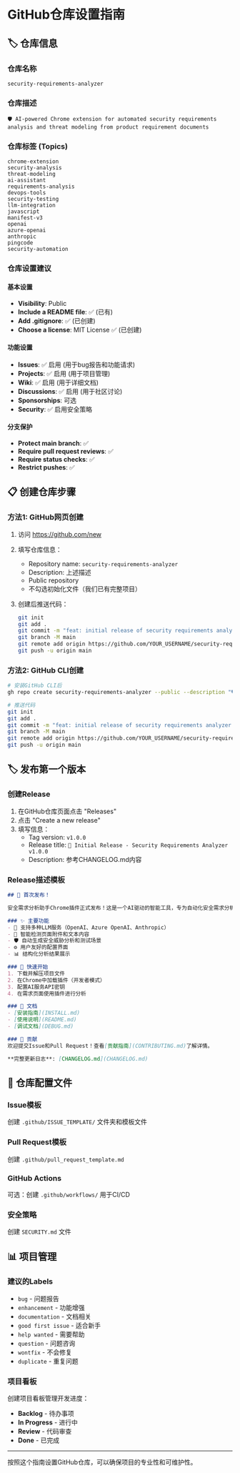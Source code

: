 # GitHub仓库设置指南

## 🏷️ 仓库信息

### 仓库名称
`security-requirements-analyzer`

### 仓库描述
```
🛡️ AI-powered Chrome extension for automated security requirements analysis and threat modeling from product requirement documents
```

### 仓库标签 (Topics)
```
chrome-extension
security-analysis
threat-modeling
ai-assistant
requirements-analysis
devops-tools
security-testing
llm-integration
javascript
manifest-v3
openai
azure-openai
anthropic
pingcode
security-automation
```

### 仓库设置建议

#### 基本设置
- **Visibility**: Public
- **Include a README file**: ✅ (已有)
- **Add .gitignore**: ✅ (已创建)
- **Choose a license**: MIT License ✅ (已创建)

#### 功能设置
- **Issues**: ✅ 启用 (用于bug报告和功能请求)
- **Projects**: ✅ 启用 (用于项目管理)
- **Wiki**: ✅ 启用 (用于详细文档)
- **Discussions**: ✅ 启用 (用于社区讨论)
- **Sponsorships**: 可选
- **Security**: ✅ 启用安全策略

#### 分支保护
- **Protect main branch**: ✅
- **Require pull request reviews**: ✅
- **Require status checks**: ✅
- **Restrict pushes**: ✅

## 📋 创建仓库步骤

### 方法1: GitHub网页创建
1. 访问 https://github.com/new
2. 填写仓库信息：
   - Repository name: `security-requirements-analyzer`
   - Description: 上述描述
   - Public repository
   - 不勾选初始化文件（我们已有完整项目）

3. 创建后推送代码：
   ```bash
   git init
   git add .
   git commit -m "feat: initial release of security requirements analyzer chrome extension"
   git branch -M main
   git remote add origin https://github.com/YOUR_USERNAME/security-requirements-analyzer.git
   git push -u origin main
   ```

### 方法2: GitHub CLI创建
```bash
# 安装GitHub CLI后
gh repo create security-requirements-analyzer --public --description "🛡️ AI-powered Chrome extension for automated security requirements analysis and threat modeling"

# 推送代码
git init
git add .
git commit -m "feat: initial release of security requirements analyzer chrome extension"
git branch -M main
git remote add origin https://github.com/YOUR_USERNAME/security-requirements-analyzer.git
git push -u origin main
```

## 🏷️ 发布第一个版本

### 创建Release
1. 在GitHub仓库页面点击 "Releases"
2. 点击 "Create a new release"
3. 填写信息：
   - Tag version: `v1.0.0`
   - Release title: `🎉 Initial Release - Security Requirements Analyzer v1.0.0`
   - Description: 参考CHANGELOG.md内容

### Release描述模板
```markdown
## 🎉 首次发布！

安全需求分析助手Chrome插件正式发布！这是一个AI驱动的智能工具，专为自动化安全需求分析和威胁建模而设计。

### ✨ 主要功能
- 🤖 支持多种LLM服务（OpenAI、Azure OpenAI、Anthropic）
- 📎 智能检测页面附件和文本内容
- 🛡️ 自动生成安全威胁分析和测试场景
- ⚙️ 用户友好的配置界面
- 📊 结构化分析结果展示

### 🚀 快速开始
1. 下载并解压项目文件
2. 在Chrome中加载插件（开发者模式）
3. 配置AI服务API密钥
4. 在需求页面使用插件进行分析

### 📖 文档
- [安装指南](INSTALL.md)
- [使用说明](README.md)
- [调试文档](DEBUG.md)

### 🤝 贡献
欢迎提交Issue和Pull Request！查看[贡献指南](CONTRIBUTING.md)了解详情。

**完整更新日志**: [CHANGELOG.md](CHANGELOG.md)
```

## 🔧 仓库配置文件

### Issue模板
创建 `.github/ISSUE_TEMPLATE/` 文件夹和模板文件

### Pull Request模板
创建 `.github/pull_request_template.md`

### GitHub Actions
可选：创建 `.github/workflows/` 用于CI/CD

### 安全策略
创建 `SECURITY.md` 文件

## 📊 项目管理

### 建议的Labels
- `bug` - 问题报告
- `enhancement` - 功能增强
- `documentation` - 文档相关
- `good first issue` - 适合新手
- `help wanted` - 需要帮助
- `question` - 问题咨询
- `wontfix` - 不会修复
- `duplicate` - 重复问题

### 项目看板
创建项目看板管理开发进度：
- **Backlog** - 待办事项
- **In Progress** - 进行中
- **Review** - 代码审查
- **Done** - 已完成

---

按照这个指南设置GitHub仓库，可以确保项目的专业性和可维护性。
```
